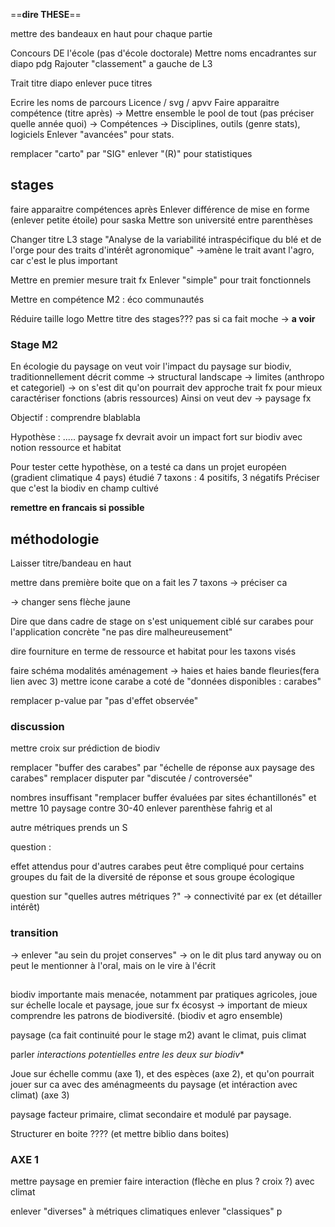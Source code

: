 ==**dire THESE**==

mettre des bandeaux en haut pour chaque partie 


Concours DE l'école  (pas d'école doctorale)
Mettre noms encadrantes sur diapo pdg
Rajouter "classement" a gauche de L3

Trait titre diapo
enlever puce titres


Ecrire les noms de parcours Licence / svg / apvv
Faire apparaitre compétence (titre après) → 
Mettre ensemble le pool de tout (pas préciser quelle année quoi) →
Compétences → Disciplines, outils (genre stats), logiciels
Enlever "avancées" pour stats.

remplacer "carto" par "SIG"
enlever "(R)" pour statistiques



## stages

faire apparaitre compétences après
Enlever différence de mise en forme (enlever petite étoile) pour saska
Mettre son université entre parenthèses

Changer titre L3 stage "Analyse de la variabilité intraspécifique du blé et de l'orge pour des traits d'intérêt agronomique" →amène le trait avant l'agro, car c'est le plus important 

Mettre en premier mesure trait fx
Enlever "simple" pour trait fonctionnels 

Mettre en compétence M2 : éco communautés


Réduire taille logo
Mettre titre des stages??? pas si ca fait moche → **a voir**


### Stage M2



En écologie du paysage on veut voir l'impact du paysage sur biodiv, 
traditionnellement décrit comme → structural landscape → limites (anthropo et categoriel) → on s'est dit qu'on pourrait dev approche trait fx pour mieux caractériser fonctions (abris ressources)
Ainsi on veut dev → paysage fx

Objectif : comprendre blablabla

Hypothèse : ..... paysage fx devrait avoir un impact fort sur biodiv avec notion ressource et habitat

Pour tester cette hypothèse, on a testé ca dans un projet européen (gradient climatique 4 pays) étudié 7 taxons : 4 positifs, 3 négatifs
Préciser que c'est la biodiv en champ cultivé

**remettre en francais si possible** 


## méthodologie

Laisser titre/bandeau en haut




mettre dans première boite que on a fait les 7 taxons → préciser ca


→ changer sens flèche jaune

Dire que dans cadre de stage on s'est uniquement ciblé sur carabes pour l'application concrète "ne pas dire malheureusement"

dire fourniture en terme de ressource et habitat pour les taxons visés 

faire schéma modalités aménagement → haies et haies bande fleuries(fera lien avec 3)
mettre icone carabe a coté de "données disponibles : carabes"

remplacer p-value par "pas d'effet observée" 


### discussion

mettre croix sur prédiction de biodiv

remplacer "buffer des carabes" par "échelle de réponse aux paysage des carabes"
remplacer disputer par "discutée / controversée"

nombres insuffisant "remplacer buffer évaluées par sites échantillonés" et mettre 10 paysage contre 30-40
enlever parenthèse fahrig et al

autre métriques prends un S

































question :

effet attendus pour d'autres carabes
peut être compliqué pour certains groupes du fait de la diversité de réponse et sous groupe écologique

question sur "quelles autres métriques ?"
→ connectivité par ex (et détailler intérêt)

### transition

→ enlever "au sein du projet conserves" → on le dit plus tard anyway ou on peut le mentionner à l'oral, mais on le vire à l'écrit


## 

biodiv importante mais menacée, notamment par pratiques agricoles, joue sur échelle locale et paysage, joue sur fx écosyst → important de mieux comprendre les patrons de biodiversité. (biodiv et agro ensemble)

paysage  (ca fait continuité pour le stage m2)
avant le climat,
puis climat 

parler *interactions potentielles entre les deux sur biodiv**

Joue sur échelle commu (axe 1), et des espèces (axe 2), et qu'on pourrait jouer sur ca avec des aménagmeents du paysage (et intéraction avec climat) (axe 3)

paysage facteur primaire, climat secondaire et modulé par paysage.

Structurer en boite ???? (et mettre biblio dans boites)



### AXE 1

mettre paysage en premier 
faire interaction (flèche en plus ? croix ?) avec climat

enlever "diverses" à métriques climatiques
enlever "classiques" p


